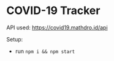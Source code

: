 # COVID-19 Tracker






API used: https://covid19.mathdro.id/api

Setup:
- run ```npm i && npm start```
